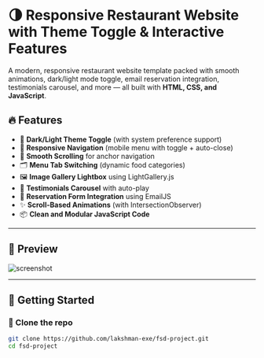 # 🌗 Responsive Restaurant Website with Theme Toggle & Interactive Features

A modern, responsive restaurant website template packed with smooth animations, dark/light mode toggle, email reservation integration, testimonials carousel, and more — all built with **HTML, CSS, and JavaScript**.

## 🔥 Features

- 🌙 **Dark/Light Theme Toggle** (with system preference support)
- 📱 **Responsive Navigation** (mobile menu with toggle + auto-close)
- 🔗 **Smooth Scrolling** for anchor navigation
- 🗂️ **Menu Tab Switching** (dynamic food categories)
- 🖼️ **Image Gallery Lightbox** using LightGallery.js
- 💬 **Testimonials Carousel** with auto-play
- 📩 **Reservation Form Integration** using EmailJS
- ✨ **Scroll-Based Animations** (with IntersectionObserver)
- 📦 **Clean and Modular JavaScript Code**

---

## 📸 Preview

![screenshot](preview.jpg) <!-- Replace with your actual screenshot or remove this line -->

---

## 🚀 Getting Started

### 📁 Clone the repo

```bash
git clone https://github.com/lakshman-exe/fsd-project.git
cd fsd-project
